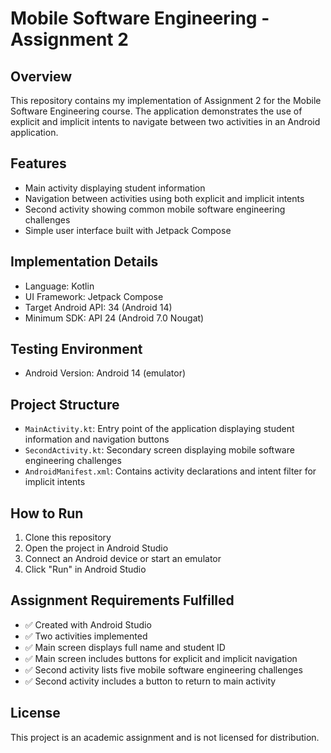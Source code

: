 # Mobile Software Engineering - Assignment 2

## Overview
This repository contains my implementation of Assignment 2 for the Mobile Software Engineering course. The application demonstrates the use of explicit and implicit intents to navigate between two activities in an Android application.

## Features
- Main activity displaying student information
- Navigation between activities using both explicit and implicit intents
- Second activity showing common mobile software engineering challenges
- Simple user interface built with Jetpack Compose

## Implementation Details
- Language: Kotlin
- UI Framework: Jetpack Compose
- Target Android API: 34 (Android 14)
- Minimum SDK: API 24 (Android 7.0 Nougat)

## Testing Environment
- Android Version: Android 14 (emulator)

## Project Structure
- `MainActivity.kt`: Entry point of the application displaying student information and navigation buttons
- `SecondActivity.kt`: Secondary screen displaying mobile software engineering challenges
- `AndroidManifest.xml`: Contains activity declarations and intent filter for implicit intents

## How to Run
1. Clone this repository
2. Open the project in Android Studio
3. Connect an Android device or start an emulator
4. Click "Run" in Android Studio

## Assignment Requirements Fulfilled
- ✅ Created with Android Studio
- ✅ Two activities implemented
- ✅ Main screen displays full name and student ID
- ✅ Main screen includes buttons for explicit and implicit navigation
- ✅ Second activity lists five mobile software engineering challenges
- ✅ Second activity includes a button to return to main activity


## License
This project is an academic assignment and is not licensed for distribution.
